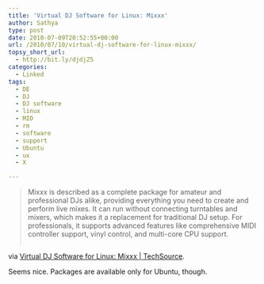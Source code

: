 ```yaml
---
title: 'Virtual DJ Software for Linux: Mixxx'
author: Sathya
type: post
date: 2010-07-09T20:52:55+00:00
url: /2010/07/10/virtual-dj-software-for-linux-mixxx/
topsy_short_url:
  - http://bit.ly/djdjZ5
categories:
  - Linked
tags:
  - DE
  - DJ
  - DJ software
  - linux
  - MID
  - rm
  - software
  - support
  - Ubuntu
  - ux
  - X

---
```

> Mixxx is described as a complete package for amateur and professional DJs alike, providing everything you need to create and perform live mixes. It can run without connecting turntables and mixers, which makes it a replacement for traditional DJ setup. For professionals, it supports advanced features like comprehensive MIDI controller support, vinyl control, and multi-core CPU support.
> 
> <p style="text-align: center;">
>   <a href="http://www.junauza.com/2010/07/virtual-dj-software-for-linux-mixxx.html"><img src='http://sathyasays.com/wp-content/uploads/2010/07/mixxx-dj-software-program-linux1.jpg' alt='' /></a>
> </p>

via [Virtual DJ Software for Linux: Mixxx | TechSource][1].

Seems nice. Packages are available only for Ubuntu, though.

 [1]: http://www.junauza.com/2010/07/virtual-dj-software-for-linux-mixxx.html